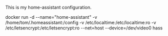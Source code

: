 This is my home-assistant configuration.

docker run -d --name="home-assistant" -v /home/tom/.homeassistant:/config -v /etc/localtime:/etc/localtime:ro -v /etc/letsencrypt:/etc/letsencrypt:ro --net=host --device=/dev/video0 hass

